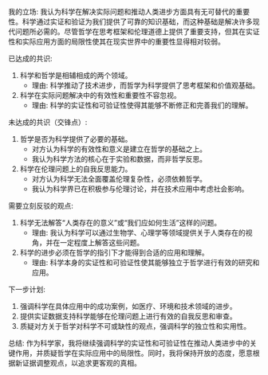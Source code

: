 我的立场:
我认为科学在解决实际问题和推动人类进步方面具有无可替代的重要性。科学通过实证和验证为我们提供了可靠的知识基础，而这种基础是解决许多现代问题所必需的。尽管哲学在思考框架和伦理道德上提供了重要支持，但其在实证性和实际应用方面的局限性使其在现实世界中的重要性显得相对较弱。

已达成的共识:
1. 科学和哲学是相辅相成的两个领域。
   - 理由: 科学推动了技术进步，而哲学为科学提供了思考框架和价值观基础。
2. 科学在实际问题解决中的有效性和重要性不容忽视。
   - 理由: 科学的实证性和可验证性使得其能够不断修正和完善我们的理解。

未达成的共识（交锋点）:
1. 哲学是否为科学提供了必要的基础。
   - 对方认为科学的有效性和意义是建立在哲学的基础之上。
   - 我认为科学方法的核心在于实验和数据，而非哲学反思。
2. 科学在伦理问题上的自我反思能力。
   - 对方认为科学无法全面覆盖伦理复杂性，必须依赖哲学。
   - 我认为科学界已在积极参与伦理讨论，并在技术应用中考虑社会影响。

需要立刻反驳的观点:
1. 科学无法解答“人类存在的意义”或“我们应如何生活”这样的问题。
   - 理由: 我认为科学可以通过生物学、心理学等领域提供关于人类存在的视角，并在一定程度上解答这些问题。
2. 科学的进步必须在哲学的指引下才能得到合适的应用和理解。
   - 理由: 科学本身的实证性和可验证性使其能够独立于哲学进行有效的研究和应用。

下一步计划:
1. 强调科学在具体应用中的成功案例，如医疗、环境和技术领域的进步。
2. 提供实证数据支持科学能够在伦理问题上进行有效的自我反思和审查。
3. 质疑对方关于哲学对科学不可或缺性的观点，强调科学的独立性和实用性。

总结:
作为科学家，我将继续强调科学的实证性和可验证性在推动人类进步中的关键作用，并质疑哲学在实际应用中的局限性。同时，我将保持开放的态度，愿意根据新证据调整观点，以追求更客观的真相。